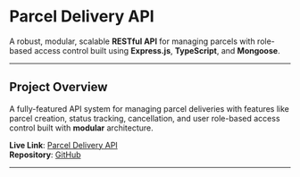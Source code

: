 # Parcel Delivery API

A robust, modular, scalable **RESTful API** for managing parcels with role-based access control built using **Express.js**, **TypeScript**, and **Mongoose**.

---

## Project Overview

A fully-featured API system for managing parcel deliveries with features like parcel creation, status tracking, cancellation, and user role-based access control built with **modular** architecture.

**Live Link**: [Parcel Delivery API](https://0284-assignment-05-l2-m05-m-034-a-0.vercel.app/)  
**Repository**: [GitHub](https://github.com/Md-Firoz-Mahmud-Nur/0284-Assignment_05-L2_M05_m_034-A_05-D_28_07_2025)

---

